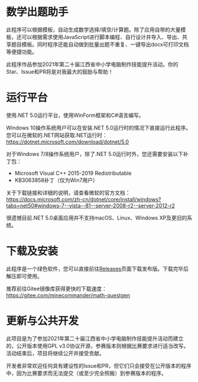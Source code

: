 # 数学出题助手
此程序可以根据模板，自动生成数学选择/填空/计算题。除了应用自带的大量模板，还可以根据需求使用JavaScript进行脚本编程、自行设计并导入、导出、共享题目模板。同时程序还能自动做到批量出题不重复、一键导出docx可打印文档等便捷功能。

此程序作品参加2021年第二十届江西省中小学电脑制作技能提升活动。你的Star、Issue和PR将是对我最大的鼓励与帮助！

# 运行平台
使用.NET 5.0运行平台，使用WinForm框架和C#语言编写。

Windows 10操作系统用户可以在安装.NET 5.0运行时的情况下直接运行此程序。您可以在微软的.NET网站获取.NET运行时：<https://dotnet.microsoft.com/download/dotnet/5.0>

对于Windows 7/8操作系统用户，除了.NET 5.0运行时外，您还需要安装以下补丁包：

- Microsoft Visual C++ 2015-2019 Redistributable
- KB3063858补丁（仅为Win7用户）

关于下载链接和详细的说明，请查看微软的官方文档：<https://docs.microsoft.com/zh-cn/dotnet/core/install/windows?tabs=net50#windows-7--vista--81--server-2008-r2--server-2012-r2>

很遗憾目前.NET 5.0桌面应用并不支持macOS、Linux、Windows XP及更旧的系统。

# 下载及安装
此程序是一个绿色软件，您可以直接前往[Releases](https://github.com/MineCommanderCN/math-questgen/releases)页面下载发布版。下载完毕后解压即可使用。

推荐前往Gitee镜像库获得更快的下载速度：<https://gitee.com/minecommander/math-questgen>

# 更新与公共开发
此项目是为了参加2021年第二十届江西省中小学电脑制作技能提升活动而建立的，公开版本使用GPL v3.0协议开源，参赛版本则根据比赛要求进行适当改写。活动结束后，项目将继续公开并接受贡献。

开发者非常欢迎任何具有建设性的Issue和PR，但它们只会接受在公开版本的程序中，因为比赛要求而无法提交（或至少完全照搬）到参赛版本的程序。
